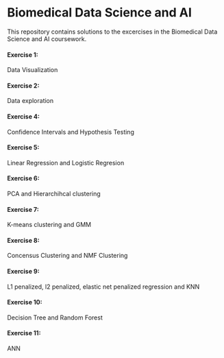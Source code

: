 # Biomedical Data Science and AI

This repository contains solutions to the excercises in the Biomedical Data Science and AI coursework.

#### Exercise 1: 
Data Visualization

#### Exercise 2: 
Data exploration

#### Exercise 4: 
Confidence Intervals and Hypothesis Testing

#### Exercise 5: 
Linear Regression and Logistic Regresion

#### Exercise 6: 
PCA and Hierarchihcal clustering

#### Exercise 7: 
K-means clustering and GMM

#### Exercise 8: 
Concensus Clustering and NMF Clustering

#### Exercise 9: 
L1 penalized, l2 penalized, elastic net penalized regression and KNN

#### Exercise 10: 
Decision Tree and Random Forest

#### Exercise 11: 
ANN
